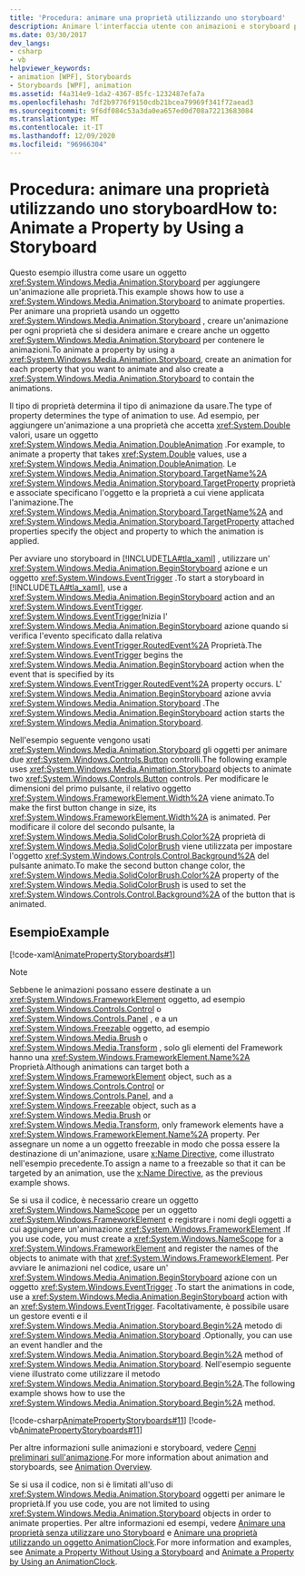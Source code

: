 ```yaml
---
title: 'Procedura: animare una proprietà utilizzando uno storyboard'
description: Animare l'interfaccia utente con animazioni e storyboard per le proprietà in Windows Presentation Foundation (WPF).
ms.date: 03/30/2017
dev_langs:
- csharp
- vb
helpviewer_keywords:
- animation [WPF], Storyboards
- Storyboards [WPF], animation
ms.assetid: f4a314e9-1da2-4367-85fc-1232487efa7a
ms.openlocfilehash: 7df2b9776f9150cdb21bcea79969f341f72aead3
ms.sourcegitcommit: 9f6df084c53a3da0ea657ed0d708a72213683084
ms.translationtype: MT
ms.contentlocale: it-IT
ms.lasthandoff: 12/09/2020
ms.locfileid: "96966304"
---
```

# <a name="how-to-animate-a-property-by-using-a-storyboard"></a><span data-ttu-id="18a2e-103">Procedura: animare una proprietà utilizzando uno storyboard</span><span class="sxs-lookup"><span data-stu-id="18a2e-103">How to: Animate a Property by Using a Storyboard</span></span>
<span data-ttu-id="18a2e-104">Questo esempio illustra come usare un oggetto <xref:System.Windows.Media.Animation.Storyboard> per aggiungere un'animazione alle proprietà.</span><span class="sxs-lookup"><span data-stu-id="18a2e-104">This example shows how to use a <xref:System.Windows.Media.Animation.Storyboard> to animate properties.</span></span> <span data-ttu-id="18a2e-105">Per animare una proprietà usando un oggetto <xref:System.Windows.Media.Animation.Storyboard> , creare un'animazione per ogni proprietà che si desidera animare e creare anche un oggetto <xref:System.Windows.Media.Animation.Storyboard> per contenere le animazioni.</span><span class="sxs-lookup"><span data-stu-id="18a2e-105">To animate a property by using a <xref:System.Windows.Media.Animation.Storyboard>, create an animation for each property that you want to animate and also create a <xref:System.Windows.Media.Animation.Storyboard> to contain the animations.</span></span>  
  
 <span data-ttu-id="18a2e-106">Il tipo di proprietà determina il tipo di animazione da usare.</span><span class="sxs-lookup"><span data-stu-id="18a2e-106">The type of property determines the type of animation to use.</span></span> <span data-ttu-id="18a2e-107">Ad esempio, per aggiungere un'animazione a una proprietà che accetta <xref:System.Double> valori, usare un oggetto <xref:System.Windows.Media.Animation.DoubleAnimation> .</span><span class="sxs-lookup"><span data-stu-id="18a2e-107">For example, to animate a property that takes <xref:System.Double> values, use a <xref:System.Windows.Media.Animation.DoubleAnimation>.</span></span> <span data-ttu-id="18a2e-108">Le <xref:System.Windows.Media.Animation.Storyboard.TargetName%2A> <xref:System.Windows.Media.Animation.Storyboard.TargetProperty> proprietà e associate specificano l'oggetto e la proprietà a cui viene applicata l'animazione.</span><span class="sxs-lookup"><span data-stu-id="18a2e-108">The <xref:System.Windows.Media.Animation.Storyboard.TargetName%2A> and <xref:System.Windows.Media.Animation.Storyboard.TargetProperty> attached properties specify the object and property to which the animation is applied.</span></span>  
  
 <span data-ttu-id="18a2e-109">Per avviare uno storyboard in [!INCLUDE[TLA#tla_xaml](../../../includes/tlasharptla-xaml-md.md)] , utilizzare un' <xref:System.Windows.Media.Animation.BeginStoryboard> azione e un oggetto <xref:System.Windows.EventTrigger> .</span><span class="sxs-lookup"><span data-stu-id="18a2e-109">To start a storyboard in [!INCLUDE[TLA#tla_xaml](../../../includes/tlasharptla-xaml-md.md)], use a <xref:System.Windows.Media.Animation.BeginStoryboard> action and an <xref:System.Windows.EventTrigger>.</span></span> <span data-ttu-id="18a2e-110"><xref:System.Windows.EventTrigger>Inizia l' <xref:System.Windows.Media.Animation.BeginStoryboard> azione quando si verifica l'evento specificato dalla relativa <xref:System.Windows.EventTrigger.RoutedEvent%2A> Proprietà.</span><span class="sxs-lookup"><span data-stu-id="18a2e-110">The <xref:System.Windows.EventTrigger> begins the <xref:System.Windows.Media.Animation.BeginStoryboard> action when the event that is specified by its <xref:System.Windows.EventTrigger.RoutedEvent%2A> property occurs.</span></span> <span data-ttu-id="18a2e-111">L' <xref:System.Windows.Media.Animation.BeginStoryboard> azione avvia <xref:System.Windows.Media.Animation.Storyboard> .</span><span class="sxs-lookup"><span data-stu-id="18a2e-111">The <xref:System.Windows.Media.Animation.BeginStoryboard> action starts the <xref:System.Windows.Media.Animation.Storyboard>.</span></span>  
  
 <span data-ttu-id="18a2e-112">Nell'esempio seguente vengono usati <xref:System.Windows.Media.Animation.Storyboard> gli oggetti per animare due <xref:System.Windows.Controls.Button> controlli.</span><span class="sxs-lookup"><span data-stu-id="18a2e-112">The following example uses <xref:System.Windows.Media.Animation.Storyboard> objects to animate two <xref:System.Windows.Controls.Button> controls.</span></span> <span data-ttu-id="18a2e-113">Per modificare le dimensioni del primo pulsante, il relativo oggetto <xref:System.Windows.FrameworkElement.Width%2A> viene animato.</span><span class="sxs-lookup"><span data-stu-id="18a2e-113">To make the first button change in size, its <xref:System.Windows.FrameworkElement.Width%2A> is animated.</span></span> <span data-ttu-id="18a2e-114">Per modificare il colore del secondo pulsante, la <xref:System.Windows.Media.SolidColorBrush.Color%2A> proprietà di <xref:System.Windows.Media.SolidColorBrush> viene utilizzata per impostare l'oggetto <xref:System.Windows.Controls.Control.Background%2A> del pulsante animato.</span><span class="sxs-lookup"><span data-stu-id="18a2e-114">To make the second button change color, the <xref:System.Windows.Media.SolidColorBrush.Color%2A> property of the <xref:System.Windows.Media.SolidColorBrush> is used to set the <xref:System.Windows.Controls.Control.Background%2A> of the button that is animated.</span></span>  
  
## <a name="example"></a><span data-ttu-id="18a2e-115">Esempio</span><span class="sxs-lookup"><span data-stu-id="18a2e-115">Example</span></span>  
 [!code-xaml[AnimatePropertyStoryboards#1](~/samples/snippets/xaml/VS_Snippets_Wpf/AnimatePropertyStoryboards/XAML/StoryboardExample.xaml#1)]  
  
> [!NOTE]
> <span data-ttu-id="18a2e-116">Sebbene le animazioni possano essere destinate a un <xref:System.Windows.FrameworkElement> oggetto, ad esempio <xref:System.Windows.Controls.Control> o <xref:System.Windows.Controls.Panel> , e a un <xref:System.Windows.Freezable> oggetto, ad esempio <xref:System.Windows.Media.Brush> o <xref:System.Windows.Media.Transform> , solo gli elementi del Framework hanno una <xref:System.Windows.FrameworkElement.Name%2A> Proprietà.</span><span class="sxs-lookup"><span data-stu-id="18a2e-116">Although animations can target both a <xref:System.Windows.FrameworkElement> object, such as a <xref:System.Windows.Controls.Control> or <xref:System.Windows.Controls.Panel>, and a <xref:System.Windows.Freezable> object, such as a <xref:System.Windows.Media.Brush> or <xref:System.Windows.Media.Transform>, only framework elements have a <xref:System.Windows.FrameworkElement.Name%2A> property.</span></span> <span data-ttu-id="18a2e-117">Per assegnare un nome a un oggetto freezable in modo che possa essere la destinazione di un'animazione, usare [x:Name Directive](/dotnet/desktop-wpf/xaml-services/xname-directive), come illustrato nell'esempio precedente.</span><span class="sxs-lookup"><span data-stu-id="18a2e-117">To assign a name to a freezable so that it can be targeted by an animation, use the [x:Name Directive](/dotnet/desktop-wpf/xaml-services/xname-directive), as the previous example shows.</span></span>  
  
 <span data-ttu-id="18a2e-118">Se si usa il codice, è necessario creare un oggetto <xref:System.Windows.NameScope> per un oggetto <xref:System.Windows.FrameworkElement> e registrare i nomi degli oggetti a cui aggiungere un'animazione <xref:System.Windows.FrameworkElement> .</span><span class="sxs-lookup"><span data-stu-id="18a2e-118">If you use code, you must create a <xref:System.Windows.NameScope> for a <xref:System.Windows.FrameworkElement> and register the names of the objects to animate with that <xref:System.Windows.FrameworkElement>.</span></span> <span data-ttu-id="18a2e-119">Per avviare le animazioni nel codice, usare un' <xref:System.Windows.Media.Animation.BeginStoryboard> azione con un oggetto <xref:System.Windows.EventTrigger> .</span><span class="sxs-lookup"><span data-stu-id="18a2e-119">To start the animations in code, use a <xref:System.Windows.Media.Animation.BeginStoryboard> action with an <xref:System.Windows.EventTrigger>.</span></span> <span data-ttu-id="18a2e-120">Facoltativamente, è possibile usare un gestore eventi e il <xref:System.Windows.Media.Animation.Storyboard.Begin%2A> metodo di <xref:System.Windows.Media.Animation.Storyboard> .</span><span class="sxs-lookup"><span data-stu-id="18a2e-120">Optionally, you can use an event handler and the <xref:System.Windows.Media.Animation.Storyboard.Begin%2A> method of <xref:System.Windows.Media.Animation.Storyboard>.</span></span> <span data-ttu-id="18a2e-121">Nell'esempio seguente viene illustrato come utilizzare il metodo <xref:System.Windows.Media.Animation.Storyboard.Begin%2A>.</span><span class="sxs-lookup"><span data-stu-id="18a2e-121">The following example shows how to use the <xref:System.Windows.Media.Animation.Storyboard.Begin%2A> method.</span></span>  
  
 [!code-csharp[AnimatePropertyStoryboards#11](~/samples/snippets/csharp/VS_Snippets_Wpf/AnimatePropertyStoryboards/CSharp/StoryboardExample.cs#11)]
 [!code-vb[AnimatePropertyStoryboards#11](~/samples/snippets/visualbasic/VS_Snippets_Wpf/AnimatePropertyStoryboards/VisualBasic/StoryboardExample.vb#11)]  
  
 <span data-ttu-id="18a2e-122">Per altre informazioni sulle animazioni e storyboard, vedere [Cenni preliminari sull'animazione](animation-overview.md).</span><span class="sxs-lookup"><span data-stu-id="18a2e-122">For more information about animation and storyboards, see [Animation Overview](animation-overview.md).</span></span>  
  
 <span data-ttu-id="18a2e-123">Se si usa il codice, non si è limitati all'uso di <xref:System.Windows.Media.Animation.Storyboard> oggetti per animare le proprietà.</span><span class="sxs-lookup"><span data-stu-id="18a2e-123">If you use code, you are not limited to using <xref:System.Windows.Media.Animation.Storyboard> objects in order to animate properties.</span></span> <span data-ttu-id="18a2e-124">Per altre informazioni ed esempi, vedere [Animare una proprietà senza utilizzare uno Storyboard](how-to-animate-a-property-without-using-a-storyboard.md) e [Animare una proprietà utilizzando un oggetto AnimationClock](how-to-animate-a-property-by-using-an-animationclock.md).</span><span class="sxs-lookup"><span data-stu-id="18a2e-124">For more information and examples, see [Animate a Property Without Using a Storyboard](how-to-animate-a-property-without-using-a-storyboard.md) and [Animate a Property by Using an AnimationClock](how-to-animate-a-property-by-using-an-animationclock.md).</span></span>

